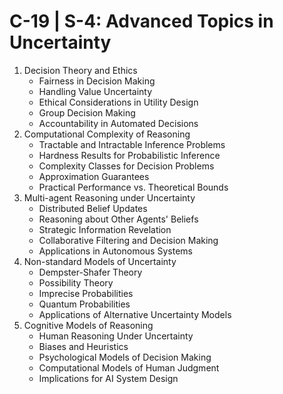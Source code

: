 # C-19 | S-4: Advanced Topics in Uncertainty

1. Decision Theory and Ethics
    - Fairness in Decision Making
    - Handling Value Uncertainty
    - Ethical Considerations in Utility Design
    - Group Decision Making
    - Accountability in Automated Decisions
2. Computational Complexity of Reasoning
    - Tractable and Intractable Inference Problems
    - Hardness Results for Probabilistic Inference
    - Complexity Classes for Decision Problems
    - Approximation Guarantees
    - Practical Performance vs. Theoretical Bounds
3. Multi-agent Reasoning under Uncertainty
    - Distributed Belief Updates
    - Reasoning about Other Agents' Beliefs
    - Strategic Information Revelation
    - Collaborative Filtering and Decision Making
    - Applications in Autonomous Systems
4. Non-standard Models of Uncertainty
    - Dempster-Shafer Theory
    - Possibility Theory
    - Imprecise Probabilities
    - Quantum Probabilities
    - Applications of Alternative Uncertainty Models
5. Cognitive Models of Reasoning
    - Human Reasoning Under Uncertainty
    - Biases and Heuristics
    - Psychological Models of Decision Making
    - Computational Models of Human Judgment
    - Implications for AI System Design
